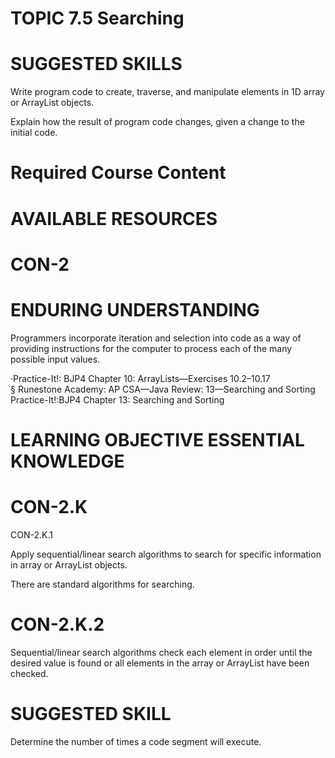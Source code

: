 # TOPIC 7.5 Searching  

# SUGGESTED SKILLS  

Write program code to create, traverse, and manipulate elements in 1D array or ArrayList objects.  

Explain how the result of program code changes, given a change to the initial code.  

# Required Course Content  

# AVAILABLE RESOURCES  

# CON-2  

# ENDURING UNDERSTANDING  

Programmers incorporate iteration and selection into code as a way of providing instructions for the computer to process each of the many possible input values.  

·Practice-It!: BJP4 Chapter 10: ArrayLists—Exercises 10.2–10.17   
§ Runestone Academy: AP CSA—Java Review: 13—Searching and Sorting   
Practice-It!:BJP4 Chapter 13: Searching and Sorting  

# LEARNING OBJECTIVE ESSENTIAL KNOWLEDGE  

# CON-2.K  

CON-2.K.1  

Apply sequential/linear search algorithms to search for specific information in array or ArrayList objects.  

There are standard algorithms for searching.  

# CON-2.K.2  

Sequential/linear search algorithms check each element in order until the desired value is found or all elements in the array or ArrayList have been checked.  

# SUGGESTED SKILL  

Determine the number of times a code segment will execute.